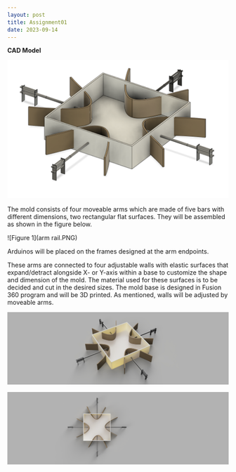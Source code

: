 ```yaml
---
layout: post
title: Assignment01
date: 2023-09-14
---
```



**CAD Model**


![Figure 1](Mold4.png)

The mold consists of four moveable arms which are made of five bars with different dimensions, two rectangular flat surfaces. They will be assembled as shown in the figure below. 


![Figure 1](arm rail.PNG)


Arduinos will be placed on the frames designed at the arm endpoints. 



These arms are connected to four adjustable walls with elastic surfaces that expand/detract alongside X- or Y-axis within a base to customize the shape and dimension of the mold. The material used for these surfaces is to be decided and cut in the desired sizes. The mold base is designed in Fusion 360 program and will be 3D printed. As mentioned, walls will be adjusted by moveable arms. 



![Figure 2](Mold1.jpg)

![Figure 3](Mold3.png)
